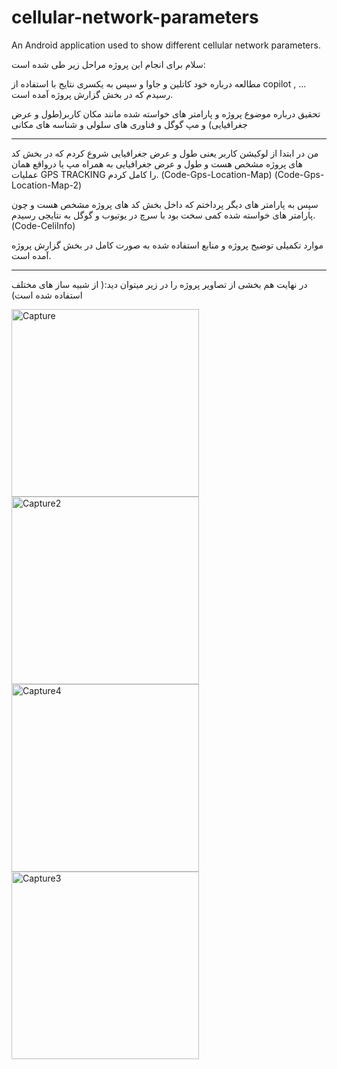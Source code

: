 # cellular-network-parameters
An Android application used to show different cellular network parameters. 

سلام برای انجام این پروژه مراحل زیر طی شده است:

مطالعه درباره خود کاتلین و جاوا و سپس به یکسری نتایج با استفاده از copilot , ... رسیدم که در بخش گزارش پروژه آمده است.

تحقیق درباره موضوع پروژه و پارامتر های خواسته شده مانند مکان کاربر(طول و عرض جغرافیایی) و مپ گوگل و فناوری های سلولی و شناسه های مکانی

-------------------------------------------------------------------------------------------------------------------------------------------------------------
من در ابتدا از لوکیشن کاربر یعنی طول و عرض جغرافیایی شروع کردم که در بخش کد های پروژه مشخص هست و طول و عرض جغرافیایی به همراه مپ یا درواقع همان عملیات GPS TRACKING را کامل کردم.
(Code-Gps-Location-Map)
(Code-Gps-Location-Map-2)

سپس به پارامتر های دیگر پرداختم که داخل بخش کد های پروژه مشخص هست و چون پارامتر های خواسته شده کمی سخت بود با سرچ در یوتیوب و گوگل به نتایجی رسیدم.
(Code-CeliInfo)

موارد تکمیلی توضیح پروژه و منابع استفاده شده به صورت کامل در بخش گزارش پروژه آمده است.

-------------------------------------------------------------------------------------------------------------------------------------------------------------

در نهایت هم بخشی از تصاویر پروژه را در زیر میتوان دید:( از شبیه ساز های مختلف استفاده شده است)

<img width="300" height="300" alt="Capture" src="https://github.com/mahdi-fathian/cellular-network-parameters/assets/74285697/d3bb236d-7139-4312-805f-f87cd756eb0d">






<img width="300" height="300" alt="Capture2" src="https://github.com/mahdi-fathian/cellular-network-parameters/assets/74285697/14ab0d4f-bf85-4667-b61a-a13b319d550e">





<img width="300" height="300" alt="Capture4" src="https://github.com/mahdi-fathian/cellular-network-parameters/assets/74285697/c55ccf38-c652-41de-9d33-de9b3b380870">






<img width="300" height="300"  alt="Capture3" src="https://github.com/mahdi-fathian/cellular-network-parameters/assets/74285697/d9918cba-f098-409c-9925-7c9c269597ac">

